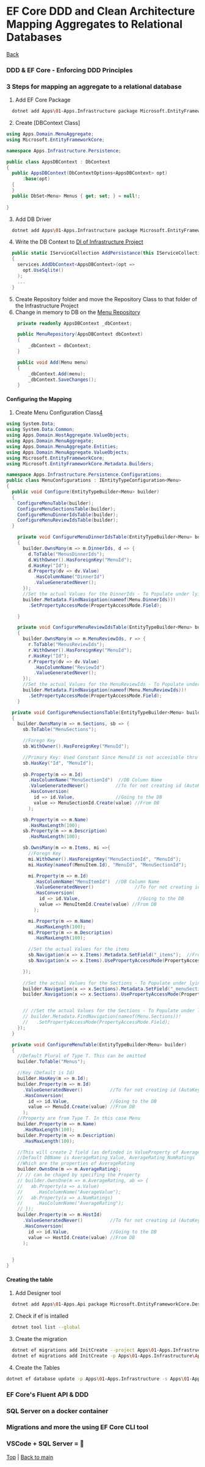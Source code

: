 # EF Core DDD and Clean Architecture  Mapping Aggregates to Relational Databases

[Back][1]

### DDD & EF Core - Enforcing DDD Principles

### 3 Steps for mapping an aggregate to a relational database
1. Add EF Core Package
```bash
  dotnet add Apps\01-Apps.Infrastructure package Microsoft.EntityFrameworkCore --version 8.0.11
```
2. Create [DBContext Class]
```cs
using Apps.Domain.MenuAggregate;
using Microsoft.EntityFrameworkCore;

namespace Apps.Infrastructure.Persistence;

public class AppsDBContext : DbContext
{
  public AppsDBContext(DbContextOptions<AppsDBContext> opt)
      :base(opt)
  {
  }
  public DbSet<Menu> Menus { get; set; } = null!;
  
}

```

3. Add DB Driver
```bash
  dotnet add Apps\01-Apps.Infrastructure package Microsoft.EntityFrameworkCore.Sqlite --version 8.0.11
```

4. Write the DB Context to [DI of Infrastructure Project][33]
```csharp
  public static IServiceCollection AddPersistance(this IServiceCollection services)
  {
    services.AddDbContext<AppsDBContext>(opt =>
      opt.UseSqlite()
    );
    ...
  }
```
5. Create Repository folder and move the Repository Class to that folder of the Infrastructure Project
6. Change in memory to DB on the [Menu Repository][3]
```csharp
    private readonly AppsDBContext _dbContext;

    public MenuRepository(AppsDBContext dbContext)
    {
        _dbContext = dbContext;
    }

    public void Add(Menu menu)
    {
        _dbContext.Add(menu);
        _dbContext.SaveChanges();
    }

```
#### Configuring the Mapping

1. Create Menu Configuration Class[4]
```csharp
using System.Data;
using System.Data.Common;
using Apps.Domain.HostAggregate.ValueObjects;
using Apps.Domain.MenuAggregate;
using Apps.Domain.MenuAggregate.Entities;
using Apps.Domain.MenuAggregate.ValueObjects;
using Microsoft.EntityFrameworkCore;
using Microsoft.EntityFrameworkCore.Metadata.Builders;

namespace Apps.Infrastructure.Persistence.Configurations;
public class MenuConfigurations : IEntityTypeConfiguration<Menu>
{
  public void Configure(EntityTypeBuilder<Menu> builder)
  {
    ConfigureMenuTable(builder);
    ConfigureMenuSectionsTable(builder);
    ConfigureMenuDinnerIdsTable(builder);
    ConfigureMenuReviewIdsTable(builder);
  }

    private void ConfigureMenuDinnerIdsTable(EntityTypeBuilder<Menu> builder)
    {
      builder.OwnsMany(m => m.DinnerIds, d => {
        d.ToTable("MenusDinnerIds");
        d.WithOwner().HasForeignKey("MenuId");
        d.HasKey("Id");
        d.Property(dv => dv.Value)
          .HasColumnName("DinnerId")
          .ValueGeneratedNever();
      });
      //Set the actual Values for the DinnerIds - To Populate under lying List
      builder.Metadata.FindNavigation(nameof(Menu.DinnerIds))!
        .SetPropertyAccessMode(PropertyAccessMode.Field);

    }

    private void ConfigureMenuReviewIdsTable(EntityTypeBuilder<Menu> builder)
    {
      builder.OwnsMany(m => m.MenuReviewIds, r => {
        r.ToTable("MenusReviewIds");
        r.WithOwner().HasForeignKey("MenuId");
        r.HasKey("Id");
        r.Property(dv => dv.Value)
          .HasColumnName("ReviewId")
          .ValueGeneratedNever();
      });
      //Set the actual Values for the MenuReviewIds - To Populate under lying List
      builder.Metadata.FindNavigation(nameof(Menu.MenuReviewIds))!
        .SetPropertyAccessMode(PropertyAccessMode.Field);
    }

  private void ConfigureMenuSectionsTable(EntityTypeBuilder<Menu> builder)
  {
    builder.OwnsMany(m => m.Sections, sb => {
      sb.ToTable("MenuSections");

      //Foregn Key
      sb.WithOwner().HasForeignKey("MenuId");

      //Primary Key: Used Constant Since MenuId is not accesisble thru type
      sb.HasKey("Id", "MenuId");
      
      sb.Property(m => m.Id)
        .HasColumnName("MenuSectionId")  //DB Column Name
        .ValueGeneratedNever()          //To for not creating id (AutoKey)
        .HasConversion(
          id => id.Value,               //Going to the DB
          value => MenuSectionId.Create(value) //From DB
        );

      sb.Property(m => m.Name)
        .HasMaxLength(100);
      sb.Property(m => m.Description)
        .HasMaxLength(100);

      sb.OwnsMany(m => m.Items, mi =>{
        //Foregn Key
        mi.WithOwner().HasForeignKey("MenuSectionId", "MenuId");
        mi.HasKey(nameof(MenuItem.Id), "MenuId", "MenuSectionId");

        mi.Property(m => m.Id)
          .HasColumnName("MenuItemId")  //DB Column Name
          .ValueGeneratedNever()               //To for not creating id (AutoKey)
          .HasConversion(
            id => id.Value,                     //Going to the DB
            value => MenuItemId.Create(value) //From DB
          );

        mi.Property(m => m.Name)
          .HasMaxLength(100);
        mi.Property(m => m.Description)
          .HasMaxLength(100);

        //Set the actual Values for the items
        sb.Navigation(x => x.Items).Metadata.SetField("_items");  //From MenuSection Class
        sb.Navigation(x => x.Items).UsePropertyAccessMode(PropertyAccessMode.Field);

      });
      
      //Set the actual Values for the Sections - To Populate under lying List
      builder.Navigation(x => x.Sections).Metadata.SetField("_menuSection");  //From MenuSection Class
      builder.Navigation(x => x.Sections).UsePropertyAccessMode(PropertyAccessMode.Field);


      // //Set the actual Values for the Sections - To Populate under lying List
      // builder.Metadata.FindNavigation(nameof(Menu.Sections))!
      //   .SetPropertyAccessMode(PropertyAccessMode.Field);
    });
  }

  private void ConfigureMenuTable(EntityTypeBuilder<Menu> builder)
  {
    //Default Plural of Type T. This can be omitted
    builder.ToTable("Menus");

    //Key (Default is Id)
    builder.HasKey(m => m.Id);
    builder.Property(m => m.Id)
      .ValueGeneratedNever()          //To for not creating id (AutoKey)
      .HasConversion(
        id => id.Value,               //Going to the DB
        value => MenuId.Create(value) //From DB
      );
    //Property are from Type T. In this case Menu
    builder.Property(m => m.Name)
      .HasMaxLength(100);
    builder.Property(m => m.Description)
      .HasMaxLength(100);

    //This will create 2 field (as definded in ValueProperty of AverageRating)
    //Default DBName is AverageRating_Value, AverageRating_NumRatings
    //Which are the properties of AverageRating
    builder.OwnsOne(m => m.AverageRating);
    // // can be chaged by specifing the Property
    // builder.OwnsOne(m => m.AverageRating, ab => {
    //   ab.Property(a => a.Value)
    //     .HasColumnName("AverageValue");
    //   ab.Property(a => a.NumRatings)
    //     .HasColumnName("AverageRating");
    // });
    builder.Property(m => m.HostId)
      .ValueGeneratedNever()          //To for not creating id (AutoKey)
      .HasConversion(
        id => id.Value,               //Going to the DB
        value => HostId.Create(value) //From DB
      );
      

  }
}
```

#### Creating the table
1. Add Designer tool
```bash  
  dotnet add Apps\01-Apps.Api package Microsoft.EntityFrameworkCore.Design --version 8.0.11
```
2. Check if ef is intalled
```bash
  dotnet tool list --global
```
3. Create the migration
```bash
  dotnet ef migrations add InitCreate --project Apps\01-Apps.Infrastructure\Apps.Infrastructure.csproj --startup-project Apps\01-Apps.Api\Apps.Api.csproj
  dotnet ef migrations add InitCreate -p Apps\01-Apps.Infrastructure\Apps.Infrastructure.csproj -s Apps\01-Apps.Api\Apps.Api.csproj
```
4. Create the Tables
```bash
dotnet ef database update -p Apps\01-Apps.Infrastructure -s Apps\01-Apps.Api --connection "Data Source=AppsDb.db;"
```


### EF Core's Fluent API & DDD

### SQL Server on a docker container

### Migrations and more the using EF Core CLI tool

### VSCode + SQL Server = 💙


[Top][0] | [Back to main][1]

[0]:#ef-core-ddd-and-clean-architecture--mapping-aggregates-to-relational-databases
[1]:../../readme.md#contents
[2]:../../Apps/01-Apps.Infrastructure/Persistence/AppsDBContext.cs
[3]:../../Apps/01-Apps.Infrastructure/Persistence/Repositories/MenuRepository.cs
[4]:../../Apps/01-Apps.Infrastructure/Persistence/Configurations/MenuConfigurations.cs
[33]:../../Apps/01-Apps.Infrastructure/DependencyInjection.cs